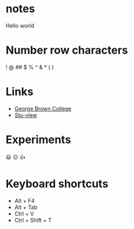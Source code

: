 # notes
Hello world

# Number row characters
!
@
\#\#
$
%
^
&
*
(
)

# Links
- [George Brown College](https://www.georgebrown.ca/)
- [Stu-view](https://stuview.georgebrown.ca/)

# Experiments
:smiley:
:confused:
:+1:

# Keyboard shortcuts
- Alt + F4
- Alt + Tab
- Ctrl + V
- Ctrl + Shift + T

  
